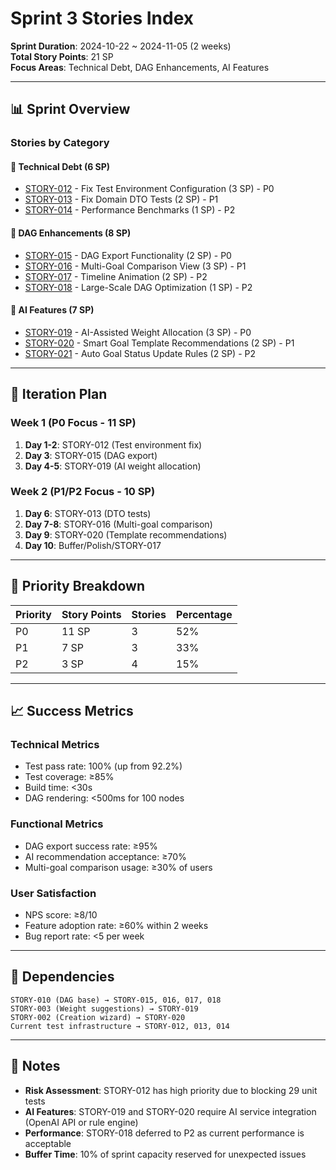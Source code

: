 # Sprint 3 Stories Index

**Sprint Duration**: 2024-10-22 ~ 2024-11-05 (2 weeks)  
**Total Story Points**: 21 SP  
**Focus Areas**: Technical Debt, DAG Enhancements, AI Features

---

## 📊 Sprint Overview

### Stories by Category

#### 🔧 Technical Debt (6 SP)
- [STORY-012](./STORY-TECH-003-001.md) - Fix Test Environment Configuration (3 SP) - P0
- [STORY-013](./STORY-TECH-003-002.md) - Fix Domain DTO Tests (2 SP) - P1
- [STORY-014](./STORY-TECH-003-003.md) - Performance Benchmarks (1 SP) - P2

#### 🎨 DAG Enhancements (8 SP)
- [STORY-015](./STORY-GOAL-003-001.md) - DAG Export Functionality (2 SP) - P0
- [STORY-016](./STORY-GOAL-003-002.md) - Multi-Goal Comparison View (3 SP) - P1
- [STORY-017](./STORY-GOAL-003-003.md) - Timeline Animation (2 SP) - P2
- [STORY-018](./STORY-GOAL-003-004.md) - Large-Scale DAG Optimization (1 SP) - P2

#### 🤖 AI Features (7 SP)
- [STORY-019](./STORY-AI-003-001.md) - AI-Assisted Weight Allocation (3 SP) - P0
- [STORY-020](./STORY-AI-003-002.md) - Smart Goal Template Recommendations (2 SP) - P1
- [STORY-021](./STORY-AI-003-003.md) - Auto Goal Status Update Rules (2 SP) - P2

---

## 📅 Iteration Plan

### Week 1 (P0 Focus - 11 SP)
1. **Day 1-2**: STORY-012 (Test environment fix)
2. **Day 3**: STORY-015 (DAG export)
3. **Day 4-5**: STORY-019 (AI weight allocation)

### Week 2 (P1/P2 Focus - 10 SP)
1. **Day 6**: STORY-013 (DTO tests)
2. **Day 7-8**: STORY-016 (Multi-goal comparison)
3. **Day 9**: STORY-020 (Template recommendations)
4. **Day 10**: Buffer/Polish/STORY-017

---

## 🎯 Priority Breakdown

| Priority | Story Points | Stories | Percentage |
|----------|--------------|---------|------------|
| P0       | 11 SP        | 3       | 52%        |
| P1       | 7 SP         | 3       | 33%        |
| P2       | 3 SP         | 4       | 15%        |

---

## 📈 Success Metrics

### Technical Metrics
- Test pass rate: 100% (up from 92.2%)
- Test coverage: ≥85%
- Build time: <30s
- DAG rendering: <500ms for 100 nodes

### Functional Metrics
- DAG export success rate: ≥95%
- AI recommendation acceptance: ≥70%
- Multi-goal comparison usage: ≥30% of users

### User Satisfaction
- NPS score: ≥8/10
- Feature adoption rate: ≥60% within 2 weeks
- Bug report rate: <5 per week

---

## 🔗 Dependencies

```
STORY-010 (DAG base) → STORY-015, 016, 017, 018
STORY-003 (Weight suggestions) → STORY-019
STORY-002 (Creation wizard) → STORY-020
Current test infrastructure → STORY-012, 013, 014
```

---

## 📝 Notes

- **Risk Assessment**: STORY-012 has high priority due to blocking 29 unit tests
- **AI Features**: STORY-019 and STORY-020 require AI service integration (OpenAI API or rule engine)
- **Performance**: STORY-018 deferred to P2 as current performance is acceptable
- **Buffer Time**: 10% of sprint capacity reserved for unexpected issues
